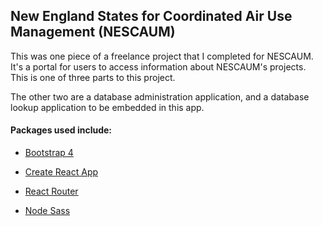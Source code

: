 ## New England States for Coordinated Air Use Management (NESCAUM)
This was one piece of a freelance project that I completed for NESCAUM.  It's a portal for users to access information about NESCAUM's projects.  This is one of three parts to this project.


The other two are a database administration application, and a database lookup application to be embedded in this app.


#### Packages used include:

* [Bootstrap 4](https://getbootstrap.com/)

* [Create React App](https://github.com/facebook/create-react-app)

* [React Router](https://reacttraining.com/react-router/)

* [Node Sass](https://github.com/sass/node-sass)

